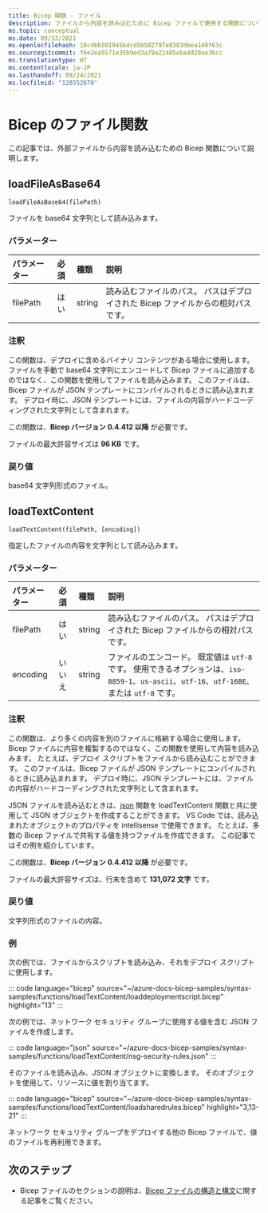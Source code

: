 ```yaml
---
title: Bicep 関数 - ファイル
description: ファイルから内容を読み込むために Bicep ファイルで使用する関数について説明します。
ms.topic: conceptual
ms.date: 09/13/2021
ms.openlocfilehash: 10c4bb501945bdcd5b502797e8383dbea1d0f63c
ms.sourcegitcommit: f6e2ea5571e35b9ed3a79a22485eba4d20ae36cc
ms.translationtype: HT
ms.contentlocale: ja-JP
ms.lasthandoff: 09/24/2021
ms.locfileid: "128552678"
---
```

# <a name="file-functions-for-bicep"></a>Bicep のファイル関数

この記事では、外部ファイルから内容を読み込むための Bicep 関数について説明します。

## <a name="loadfileasbase64"></a>loadFileAsBase64

`loadFileAsBase64(filePath)`

ファイルを base64 文字列として読み込みます。 

### <a name="parameters"></a>パラメーター

| パラメーター | 必須 | 種類 | 説明 |
|:--- |:--- |:--- |:--- |
| filePath | はい | string | 読み込むファイルのパス。 パスはデプロイされた Bicep ファイルからの相対パスです。 |

### <a name="remarks"></a>注釈

この関数は、デプロイに含めるバイナリ コンテンツがある場合に使用します。 ファイルを手動で base64 文字列にエンコードして Bicep ファイルに追加するのではなく、この関数を使用してファイルを読み込みます。 このファイルは、Bicep ファイルが JSON テンプレートにコンパイルされるときに読み込まれます。 デプロイ時に、JSON テンプレートには、ファイルの内容がハードコーディングされた文字列として含まれます。

この関数は、**Bicep バージョン 0.4.412 以降** が必要です。 

ファイルの最大許容サイズは **96 KB** です。

### <a name="return-value"></a>戻り値

base64 文字列形式のファイル。

## <a name="loadtextcontent"></a>loadTextContent

`loadTextContent(filePath, [encoding])`

指定したファイルの内容を文字列として読み込みます。 

### <a name="parameters"></a>パラメーター

| パラメーター | 必須 | 種類 | 説明 |
|:--- |:--- |:--- |:--- |
| filePath | はい | string | 読み込むファイルのパス。 パスはデプロイされた Bicep ファイルからの相対パスです。 |
| encoding | いいえ | string | ファイルのエンコード。 既定値は <ph id="ph1">`utf-8`</ph> です。 使用できるオプションは、`iso-8859-1`、`us-ascii`、`utf-16`、`utf-16BE`、または `utf-8` です。  |

### <a name="remarks"></a>注釈

この関数は、より多くの内容を別のファイルに格納する場合に使用します。 Bicep ファイルに内容を複製するのではなく、この関数を使用して内容を読み込みます。 たとえば、デプロイ スクリプトをファイルから読み込むことができます。 このファイルは、Bicep ファイルが JSON テンプレートにコンパイルされるときに読み込まれます。 デプロイ時に、JSON テンプレートには、ファイルの内容がハードコーディングされた文字列として含まれます。

JSON ファイルを読み込むときは、[json](bicep-functions-object.md#json) 関数を loadTextContent 関数と共に使用して JSON オブジェクトを作成することができます。 VS Code では、読み込まれたオブジェクトのプロパティを intellisense で使用できます。 たとえば、多数の Bicep ファイルで共有する値を持つファイルを作成できます。 この記事ではその例を紹介しています。

この関数は、**Bicep バージョン 0.4.412 以降** が必要です。

ファイルの最大許容サイズは、行末を含めて **131,072 文字** です。

### <a name="return-value"></a>戻り値

文字列形式のファイルの内容。

### <a name="examples"></a>例

次の例では、ファイルからスクリプトを読み込み、それをデプロイ スクリプトに使用します。

::: code language="bicep" source="~/azure-docs-bicep-samples/syntax-samples/functions/loadTextContent/loaddeploymentscript.bicep" highlight="13" :::

次の例では、ネットワーク セキュリティ グループに使用する値を含む JSON ファイルを作成します。

::: code language="json" source="~/azure-docs-bicep-samples/syntax-samples/functions/loadTextContent/nsg-security-rules.json" :::

そのファイルを読み込み、JSON オブジェクトに変換します。 そのオブジェクトを使用して、リソースに値を割り当てます。

::: code language="bicep" source="~/azure-docs-bicep-samples/syntax-samples/functions/loadTextContent/loadsharedrules.bicep" highlight="3,13-21" :::

ネットワーク セキュリティ グループをデプロイする他の Bicep ファイルで、値のファイルを再利用できます。

## <a name="next-steps"></a>次のステップ

* Bicep ファイルのセクションの説明は、<bpt id="p1">[</bpt>Bicep ファイルの構造と構文<ept id="p1">](./file.md)</ept>に関する記事をご覧ください。
